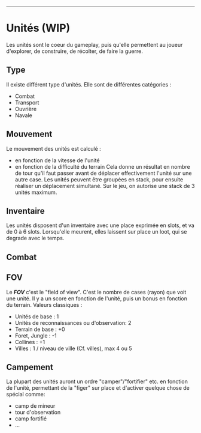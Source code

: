 ____
# Unités (WIP)
Les unités sont le coeur du gameplay, puis qu'elle permettent au joueur d'explorer, de construire, de récolter, de faire la guerre.
## Type
Il existe différent type d'unités. Elle sont de différentes catégories :
 - Combat
 - Transport
 - Ouvrière
 - Navale
## Mouvement
Le mouvement des unités est calculé :
 - en fonction de la vitesse de l'unité
 - en fonction de la difficulté du terrain
Cela donne un résultat en nombre de tour qu'il faut passer avant de déplacer effectivement l'unité sur une autre case.
Les unités peuvent être groupées en stack, pour ensuite réaliser un déplacement simultané. Sur le jeu, on autorise une stack de 3 unités maximum.

## Inventaire
Les unités disposent d'un inventaire avec une place exprimée en slots, et va de 0 à 6 slots.
Lorsqu'elle meurent, elles laissent sur place un loot, qui se degrade avec le temps.
## Combat


## FOV
Le **_FOV_** c'est le "field of view". C'est le nombre de cases (rayon) que voit une unité. Il y a un score en fonction de l'unité, puis un bonus en fonction du terrain. Valeurs classiques :
 - Unités de base : 1
 - Unités de reconnaissances ou d'observation: 2
 - Terrain de base : +0
 - Foret, Jungle : -1
 - Collines : +1
 - Villes : 1 / niveau de ville (Cf. villes), max 4 ou 5

## Campement
La plupart des unités auront un ordre "camper"/"fortifier" etc. en fonction de l'unité, permettant de la "figer" sur place et d'activer quelque chose de spécial comme:
 - camp de mineur
 - tour d'observation
 - camp fortifié
 - ...



